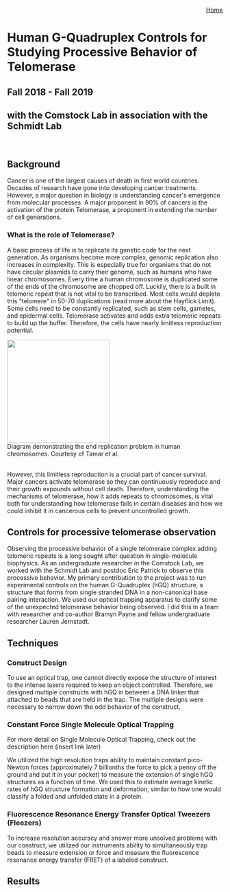 <p align="right">
  <a href="https://jslivka66.github.io/index.html">
    Home
  </a>
</p>

# Human G-Quadruplex Controls for Studying Processive Behavior of Telomerase

## Fall 2018 - Fall 2019
## with the Comstock Lab in association with the Schmidt Lab

<br>

## Background
Cancer is one of the largest causes of death in first world countries. Decades of research have gone into developing cancer treatments. However, a major question in biology is understanding cancer's emergence from molecular processes. A major proponent in 90% of cancers is the activation of the protein Telomerase, a proponent in extending the number of cell generations.

### What is the role of Telomerase?
A basic process of life is to replicate its genetic code for the next generation. As organisms become more complex, genomic replication also increases in complexity. This is especially true for organisms that do not have circular plasmids to carry their genome, such as humans who have linear chromosomes. Every time a human chromosome is duplicated some of the ends of the chromosome are chopped off. Luckily, there is a built in telomeric repeat that is not vital to be transcribed. Most cells would deplete this "telomere" in 50-70 duplications (read more about the Hayflick Limit). Some cells need to be constantly replicated, such as stem cells, gametes, and epidermal cells. Telomerase activates and adds extra telomeric repeats to build up the buffer. Therefore, the cells have nearly limitless reproduction potential.

<img src="https://jslivka66.github.io/past_projects/telomere_shortening.jpg" width="240" />
<figcaption> Diagram demonstrating the end replication problem in human chromosomes. Courtesy of Tamar et al. </figcaption>
<br>

However, this limitless reproduction is a crucial part of cancer survival. Major cancers activate telomerase so they can continuously reproduce and their growth expounds without cell death. Therefore, understanding the mechanisms of telomerase, how it adds repeats to chromosomes, is vital both for understanding how telomerase fails in certain diseases and how we could inhibit it in cancerous cells to prevent uncontrolled growth.


## Controls for processive telomerase observation
Observing the processive behavior of a single telomerase complex adding telomeric repeats is a long sought after question in single-molecule biophysics. As an undergraduate researcher in the Comstock Lab, we worked with the Schmidt Lab and postdoc Eric Patrick to observe this processive behavior. My primary contribution to the project was to run experimental controls on the human G-Quadruplex (hGQ) structure, a structure that forms from single stranded DNA in a non-canonical base pairing interaction. We used our optical trapping apparatus to clarify some of the unexpected telomerase behavior being observed. I did this in a team with researcher and co-author Bramyn Payne and fellow undergraduate researcher Lauren Jernstadt.

## Techniques

### Construct Design

To use an optical trap, one cannot directly expose the structure of interest to the intense lasers required to keep an object controlled. Therefore, we designed multiple constructs with hGQ in between a DNA linker that attached to beads that are held in the trap. The multiple designs were necessary to narrow down the odd behavior of the construct.


### Constant Force Single Molecule Optical Trapping

For more detail on Single Molecule Optical Trapping, check out the description here (insert link later)

We utilized the high resolution traps ability to maintain constant pico-Newton forces (approximately 7 billionths the force to pick a penny off the ground and put it in your pocket) to measure the extension of single hGQ structures as a function of time. We used this to estimate average kinetic rates of hGQ structure formation and deformation, similar to how one would classify a folded and unfolded state in a protein.


### Fluorescence Resonance Energy Transfer Optical Tweezers (Fleezers)

To increase resolution accuracy and answer more unsolved problems with our construct, we utilized our instruments ability to simultaneously trap beads to measure extension or force and measure the fluorescence resonance energy transfer (FRET) of a labeled construct.


## Results
